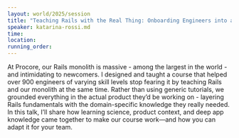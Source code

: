 ```yaml
---
layout: world/2025/session
title: "Teaching Rails with the Real Thing: Onboarding Engineers into a (Massive) Monolith"
speaker: katarina-rossi.md
time:
location:
running_order:
---
```


At Procore, our Rails monolith is massive - among the largest in the world - and intimidating to newcomers. I designed and taught a course that helped over 900 engineers of varying skill levels stop fearing it by teaching Rails and our monolith at the same time. Rather than using generic tutorials, we grounded everything in the actual product they’d be working on - layering Rails fundamentals with the domain-specific knowledge they really needed. In this talk, I’ll share how learning science, product context, and deep app knowledge came together to make our course work—and how you can adapt it for your team.

